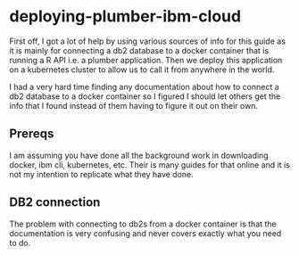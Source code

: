# deploying-plumber-ibm-cloud

First off, I got a lot of help by using various sources of info for this guide as it is mainly for connecting a db2 database to a docker container that is running a R API i.e. a plumber application. Then we deploy this application on a kubernetes cluster to allow us to call it from anywhere in the world.

I had a very hard time finding any documentation about how to connect a db2 database to a docker container so I figured I should let others get the info that I found instead of them having to figure it out on their own. 

## Prereqs
I am assuming you have done all the background work in downloading docker, ibm cli, kubernetes, etc. Their is many guides for that online and it is not my intention to replicate what they have done.

## DB2 connection
The problem with connecting to db2s from a docker container is that the documentation is very confusing and never covers exactly what you need to do. 


